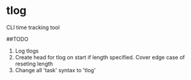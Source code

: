 tlog
====

CLI time tracking tool

##TODO

1) Log tlogs
3) Create head for tlog on start if length specified. Cover edge case of reseting length
2) Change all 'task' syntax to 'tlog'
